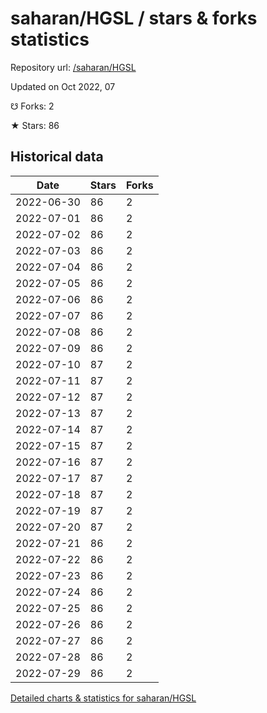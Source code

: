 # saharan/HGSL / stars & forks statistics

Repository url: [/saharan/HGSL](https://github.com/saharan/HGSL)

Updated on Oct 2022, 07

☋ Forks: 2

★ Stars: 86

## Historical data
| Date | Stars | Forks |
|------|-------|-------|
| 2022-06-30 | 86 | 2 | 
| 2022-07-01 | 86 | 2 | 
| 2022-07-02 | 86 | 2 | 
| 2022-07-03 | 86 | 2 | 
| 2022-07-04 | 86 | 2 | 
| 2022-07-05 | 86 | 2 | 
| 2022-07-06 | 86 | 2 | 
| 2022-07-07 | 86 | 2 | 
| 2022-07-08 | 86 | 2 | 
| 2022-07-09 | 86 | 2 | 
| 2022-07-10 | 87 | 2 | 
| 2022-07-11 | 87 | 2 | 
| 2022-07-12 | 87 | 2 | 
| 2022-07-13 | 87 | 2 | 
| 2022-07-14 | 87 | 2 | 
| 2022-07-15 | 87 | 2 | 
| 2022-07-16 | 87 | 2 | 
| 2022-07-17 | 87 | 2 | 
| 2022-07-18 | 87 | 2 | 
| 2022-07-19 | 87 | 2 | 
| 2022-07-20 | 87 | 2 | 
| 2022-07-21 | 86 | 2 | 
| 2022-07-22 | 86 | 2 | 
| 2022-07-23 | 86 | 2 | 
| 2022-07-24 | 86 | 2 | 
| 2022-07-25 | 86 | 2 | 
| 2022-07-26 | 86 | 2 | 
| 2022-07-27 | 86 | 2 | 
| 2022-07-28 | 86 | 2 | 
| 2022-07-29 | 86 | 2 | 


[Detailed charts & statistics for saharan/HGSL](https://reviewgithub.com/rep/saharan/HGSL)
